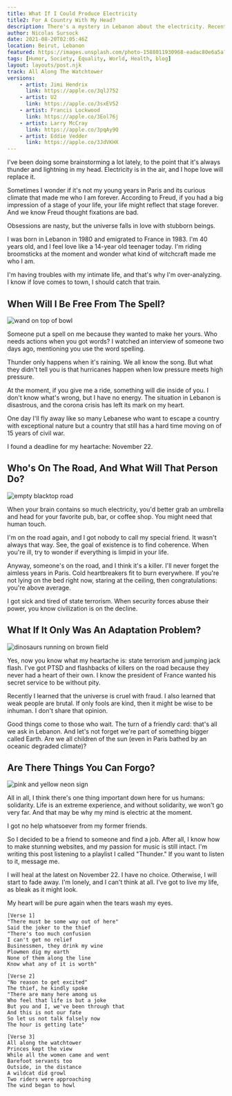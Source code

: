 ```yaml
---
title: What If I Could Produce Electricity 
title2: For A Country With My Head?
description: There's a mystery in Lebanon about the electricity. Recently, I was surprised to discover my head is also full of electricity. What if I could be the provider?
author: Nicolas Sursock
date: 2021-08-20T02:05:46Z
location: Beirut, Lebanon
featured: https://images.unsplash.com/photo-1588011930968-eadac80e6a5a?ixlib=rb-1.2.1&ixid=MnwxMjA3fDB8MHxwaG90by1wYWdlfHx8fGVufDB8fHx8&auto=format&fit=crop
tags: [Humor, Society, Equality, World, Health, blog]
layout: layouts/post.njk
track: All Along The Watchtower
versions:
    - artist: Jimi Hendrix
      link: https://apple.co/3qlJ752
    - artist: U2
      link: https://apple.co/3sxEV52
    - artist: Francis Lockwood
      link: https://apple.co/3Eol76j
    - artist: Larry McCray
      link: https://apple.co/3pqAy9Q
    - artist: Eddie Vedder
      link: https://apple.co/3JdVKHX
---
```


I've been doing some brainstorming a lot lately, to the point that it's always thunder and lightning in my head. Electricity is in the air, and I hope love will replace it.

Sometimes I wonder if it's not my young years in Paris and its curious climate that made me who I am forever. According to Freud, if you had a big impression of a stage of your life, your life might reflect that stage forever. And we know Freud thought fixations are bad.

Obsessions are nasty, but the universe falls in love with stubborn beings.

I was born in Lebanon in 1980 and emigrated to France in 1983. I'm 40 years old, and I feel love like a 14-year old teenager today. I'm riding broomsticks at the moment and wonder what kind of witchcraft made me who I am.

I'm having troubles with my intimate life, and that's why I'm over-analyzing. I know if love comes to town, I should catch that train.

## When Will I Be Free From The Spell?

<aside class="md:-mr-56 md:float-right w-full md:w-2/3 md:px-8">
  <img x-intersect.once.ratio-0="$el.src = $el.dataset.src" class="rounded-lg" alt="wand on top of bowl" data-src="https://images.unsplash.com/photo-1551269901-5c5e14c25df7?ixlib=rb-1.2.1&ixid=MnwxMjA3fDB8MHxwaG90by1wYWdlfHx8fGVufDB8fHx8&auto=format&fit=crop&q=80&w=800&h=600">
</aside>

Someone put a spell on me because they wanted to make her yours. Who needs actions when you got words? I watched an interview of someone two days ago, mentioning you use the word spelling.

Thunder only happens when it's raining. We all know the song. But what they didn't tell you is that hurricanes happen when low pressure meets high pressure.

At the moment, if you give me a ride, something will die inside of you. I don't know what's wrong, but I have no energy. The situation in Lebanon is disastrous, and the corona crisis has left its mark on my heart.

One day I'll fly away like so many Lebanese who want to escape a country with exceptional nature but a country that still has a hard time moving on of 15 years of civil war.

I found a deadline for my heartache: November 22.

## Who's On The Road, And What Will That Person Do?

<aside class="md:-ml-56 md:float-left w-full md:w-2/3 md:px-8">
  <img x-intersect.once.ratio-0="$el.src = $el.dataset.src" class="rounded-lg" alt="empty blacktop road" data-src="https://images.unsplash.com/photo-1531511604766-a47cf2c908c1?ixlib=rb-1.2.1&ixid=MnwxMjA3fDB8MHxwaG90by1wYWdlfHx8fGVufDB8fHx8&auto=format&fit=crop&q=80&w=800&h=600">
</aside>

When your brain contains so much electricity, you'd better grab an umbrella and head for your favorite pub, bar, or coffee shop. You might need that human touch.

I'm on the road again, and I got nobody to call my special friend. It wasn't always that way. See, the goal of existence is to find coherence. When you're ill, try to wonder if everything is limpid in your life.

Anyway, someone's on the road, and I think it's a killer. I'll never forget the aimless years in Paris. Cold heartbreakers fit to burn everywhere. If you're not lying on the bed right now, staring at the ceiling, then congratulations: you're above average.

I got sick and tired of state terrorism. When security forces abuse their power, you know civilization is on the decline.

## What If It Only Was An Adaptation Problem?

<aside class="md:-mr-56 md:float-right w-full md:w-2/3 md:px-8">
  <img x-intersect.once.ratio-0="$el.src = $el.dataset.src" class="rounded-lg" alt="dinosaurs running on brown field" data-src="https://images.unsplash.com/photo-1583307359900-dbefeb18e3cc?ixlib=rb-1.2.1&ixid=MnwxMjA3fDB8MHxwaG90by1wYWdlfHx8fGVufDB8fHx8&auto=format&fit=crop&q=80&w=800&h=600">
</aside>

Yes, now you know what my heartache is: state terrorism and jumping jack flash. I've got PTSD and flashbacks of killers on the road because they never had a heart of their own. I know the president of France wanted his secret service to be without pity.

Recently I learned that the universe is cruel with fraud. I also learned that weak people are brutal. If only fools are kind, then it might be wise to be inhuman. I don't share that opinion.

Good things come to those who wait. The turn of a friendly card: that's all we ask in Lebanon. And let's not forget we're part of something bigger called Earth. Are we all children of the sun (even in Paris bathed by an oceanic degraded climate)?

## Are There Things You Can Forgo?

<aside class="md:-ml-56 md:float-left w-full md:w-2/3 md:px-8">
  <img x-intersect.once.ratio-0="$el.src = $el.dataset.src" class="rounded-lg" alt="pink and yellow neon sign" data-src="https://images.unsplash.com/photo-1543332164-6e82f355badc?ixlib=rb-1.2.1&ixid=MnwxMjA3fDB8MHxwaG90by1wYWdlfHx8fGVufDB8fHx8&auto=format&fit=crop&q=80&w=800&h=600">
</aside>

All in all, I think there's one thing important down here for us humans: solidarity. Life is an extreme experience, and without solidarity, we won't go very far. And that may be why my mind is electric at the moment.

I got no help whatsoever from my former friends.

So I decided to be a friend to someone and find a job. After all, I know how to make stunning websites, and my passion for music is still intact. I'm writing this post listening to a playlist I called "Thunder." If you want to listen to it, message me.

I will heal at the latest on November 22. I have no choice. Otherwise, I will start to fade away. I'm lonely, and I can't think at all. I've got to live my life, as bleak as it might look.

My heart will be pure again when the tears wash my eyes.

```
[Verse 1]
"There must be some way out of here"
Said the joker to the thief
"There's too much confusion
I can't get no relief
Businessmen, they drink my wine
Plowmen dig my earth
None of them along the line
Know what any of it is worth"

[Verse 2]
"No reason to get excited"
The thief, he kindly spoke
"There are many here among us
Who feel that life is but a joke
But you and I, we've been through that
And this is not our fate
So let us not talk falsely now
The hour is getting late"

[Verse 3]
All along the watchtower
Princes kept the view
While all the women came and went
Barefoot servants too
Outside, in the distance
A wildcat did growl
Two riders were approaching
The wind began to howl
```
